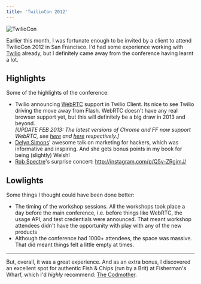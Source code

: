 ```yaml
---
title: 'TwilioCon 2012'
---
```


![TwilioCon](https://s3.amazonaws.com/ahoy-assets.twilio.com/Pardot/e09309e021fb9e14e30dcb9cbb9ecf92)

Earlier this month, I was fortunate enough to be invited by a client to attend TwilioCon 2012 in San Francisco. I'd had some experience working with [Twilio](https://www.twilio.com/) already, but I definitely came away from the conference having learnt a lot.

Highlights
----------

Some of the highlights of the conference:

- Twilio announcing [WebRTC](http://www.webrtc.org/) support in Twilio Client. Its nice to see Twilio driving the move away from Flash. WebRTC doesn't have any real browser support yet, but this will definitely be a big draw in 2013 and beyond. <br> *\[UPDATE FEB 2013: The latest versions of Chrome and FF now support WebRTC, see [here](http://blog.chromium.org/2013/02/hello-firefox-this-is-chrome-calling.html) and [here](https://hacks.mozilla.org/2013/02/hello-chrome-its-firefox-calling/) respectively.\]*
- [Delyn Simons](https://twitter.com/delynator)' awesome talk on marketing for hackers, which was informative and inspiring. And she gets bonus points in my book for being (slightly) Welsh!
- [Rob Spectre](https://twitter.com/dN0t)'s surprise concert: <http://instagram.com/p/Q5v-ZRgjmJ/>

Lowlights
---------

Some things I thought could have been done better:

- The timing of the workshop sessions. All the workshops took place a day before the main conference, i.e. before things like WebRTC, the usage API, and test credentials were announced. That meant workshop attendees didn't have the opportunity with play with any of the new products
- Although the conference had 1000+ attendees, the space was massive. That did meant things felt a little empty at times.

<hr>

But, overall, it was a great experience. And as an extra bonus, I discovered an excellent spot for authentic Fish & Chips (run by a Brit) at Fisherman's Wharf, which I'd *highly* recommend: [The Codmother](http://www.yelp.com/biz/the-codmother-fish-and-chips-san-francisco-2).